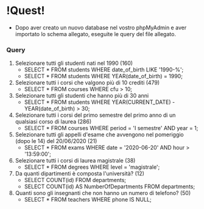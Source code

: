 # !Quest! #

- Dopo aver creato un nuovo database nel vostro phpMyAdmin e aver importato lo schema allegato, eseguite le query del file allegato.


### Query ###
1. Selezionare tutti gli studenti nati nel 1990 (160)
    - SELECT * FROM students WHERE date_of_birth LIKE '1990-%';
    - SELECT * FROM students WHERE YEAR(date_of_birth) = 1990;
2. Selezionare tutti i corsi che valgono più di 10 crediti (479)
    - SELECT * FROM courses WHERE cfu > 10;
3. Selezionare tutti gli studenti che hanno più di 30 anni
    - SELECT * FROM students WHERE YEAR(CURRENT_DATE) - YEAR(date_of_birth) > 30;
4. Selezionare tutti i corsi del primo semestre del primo anno di un qualsiasi corso di laurea (286)
    - SELECT * FROM courses WHERE period = 'I semestre' AND year = 1;
5. Selezionare tutti gli appelli d'esame che avvengono nel pomeriggio (dopo le 14) del 20/06/2020 (21)
    - SELECT * FROM exams WHERE date = '2020-06-20' AND hour > '13:59:00';
6. Selezionare tutti i corsi di laurea magistrale (38)
    - SELECT * FROM degrees WHERE level = 'magistrale';
7. Da quanti dipartimenti è composta l'università? (12)
    - SELECT COUNT(id) FROM departments;
    - SELECT COUNT(id) AS NumberOfDepartments FROM departments;
8. Quanti sono gli insegnanti che non hanno un numero di telefono? (50)
    - SELECT * FROM teachers WHERE phone IS NULL;